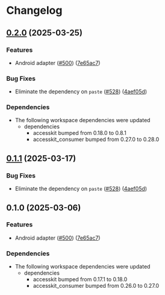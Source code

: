 # Changelog

## [0.2.0](https://github.com/forksnd/accesskit/compare/accesskit_android-v0.1.1...accesskit_android-v0.2.0) (2025-03-25)


### Features

* Android adapter ([#500](https://github.com/forksnd/accesskit/issues/500)) ([7e65ac7](https://github.com/forksnd/accesskit/commit/7e65ac77d7e108ac5b9f3722f488a2fdf2e3b3e0))


### Bug Fixes

* Eliminate the dependency on `paste` ([#528](https://github.com/forksnd/accesskit/issues/528)) ([4aef05d](https://github.com/forksnd/accesskit/commit/4aef05d0b34b434c0f0ce2e7583adef3e73bda4d))


### Dependencies

* The following workspace dependencies were updated
  * dependencies
    * accesskit bumped from 0.18.0 to 0.8.1
    * accesskit_consumer bumped from 0.27.0 to 0.28.0

## [0.1.1](https://github.com/AccessKit/accesskit/compare/accesskit_android-v0.1.0...accesskit_android-v0.1.1) (2025-03-17)


### Bug Fixes

* Eliminate the dependency on `paste` ([#528](https://github.com/AccessKit/accesskit/issues/528)) ([4aef05d](https://github.com/AccessKit/accesskit/commit/4aef05d0b34b434c0f0ce2e7583adef3e73bda4d))

## 0.1.0 (2025-03-06)


### Features

* Android adapter ([#500](https://github.com/AccessKit/accesskit/issues/500)) ([7e65ac7](https://github.com/AccessKit/accesskit/commit/7e65ac77d7e108ac5b9f3722f488a2fdf2e3b3e0))


### Dependencies

* The following workspace dependencies were updated
  * dependencies
    * accesskit bumped from 0.17.1 to 0.18.0
    * accesskit_consumer bumped from 0.26.0 to 0.27.0
